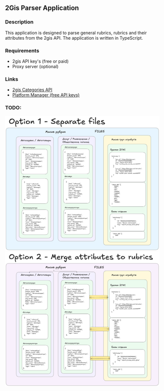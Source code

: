 ## 2Gis Parser Application

### Description

This application is designed to parse general rubrics, rubrics and their attributes from the 2gis API.
The application is written in TypeScript.

### Requirements

- 2gis API key's (free or paid)
- Proxy server (optional)

### Links

- [2gis Categories API](https://docs.2gis.com/ru/api/search/categories/overview)
- [Platform Manager (free API keys)](https://id.2gis.com/authorize?redirect_uri=https%3A%2F%2Fplatform.2gis.ru%2Fapi%2Fauth%2Fcode&client_id=E6A3wC4has1khQGA7LVNB2Ayox3ohQRr&response_type=code&state=eyJyZXR1cm5fdXJpIjoiaHR0cHM6Ly9wbGF0Zm9ybS4yZ2lzLnJ1L2VuL2tleXMiLCJjc3JmVG9rZW4iOiJmODdhZjA3NC1lMjA4LTQ2ODAtYjI4OC1lZjM3NGRiMjY2YTQifQ%253D%253D&scope=name+email+phone+avatar&code_challenge=NEhSy06PSKLR-a9vmAmMa5IxN6_jBWRDgTo7RxsnWqM&nonce=83a03ca7-eb2e-48b1-93d5-1e7375703671&country=ru_pro&locale=en&code_challenge_method=S256&stage=social&template=%2Fmailer%2F5922e75d69718a3b984bdbf7ba00edcb)

### TODO:

![Application Architecture](./docs/option_1.png)
![Application Architecture](./docs/option_2.png)
